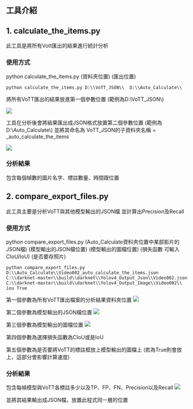 
## 工具介紹

## 1. calculate_the_items.py

此工具是將所有Vott匯出的結果進行統計分析

### 使用方式

python calculate_the_items.py (資料夾位置) (匯出位置)

```python calculate_the_items.py D:\\VoTT_JSON\\  D:\\Auto_Calculate\\```

將所有VoTT匯出的結果放進第一個參數位置 (範例為D:\\VoTT_JSON\\)

![](https://i.imgur.com/ad4TsQI.png)



工具在分析後會將結果匯出成JSON格式放置第二個參數位置 (範例為D:\\Auto_Calculate\\)
並將其命名為 VoTT_JSON的子資料夾名稱 + _auto_calculate_the_items

![](https://i.imgur.com/h63MwJJ.png)





### 分析結果
包含每個幀數的圖片名字、標註數量、時間跟位置


## 2. compare_export_files.py

此工具主要是分析VoTT與其他模型輸出的JSON檔
並計算出Precision及Recall

### 使用方式
python compare_export_files.py (Auto_Calculate資料夾位置中某部影片的JSON檔) (模型輸出的JSON檔位置) (模型輸出的圖檔位置) (損失函數 可輸入CIoU/IoU) (是否要存照片)

```python compare_export_files.py D:\\Auto_Calculate\\Video002_auto_calculate_the_items.json C:\\darknet-master\\build\\darknet\\Yolov4_Output_Json\\Video002.json C:\\darknet-master\\build\\darknet\\Yolov4_Output_Image\\Video002\\ iou True```

第一個參數為所有VoTT匯出檔案的分析結果資料夾位置
![](https://i.imgur.com/XtuBEzk.png)

第二個參數為模型輸出的JSON檔位置
![](https://i.imgur.com/sOBsqpM.png)

第三個參數為模型輸出的圖檔位置
![](https://i.imgur.com/m0cEHWc.png)

第四個參數為選擇損失函數為CIoU或是IoU

第五個參數為是否要將VoTT的標註框放上模型輸出的圖檔上
(若為True則會放上，這部分會影響計算速度)

### 分析結果
包含每幀模型與VoTT各標註多少以及TP、FP、FN、Precision以及Recall
![](https://i.imgur.com/cKiRa85.png)

並將其結果輸出成JSON檔，放置此程式同一層的位置




